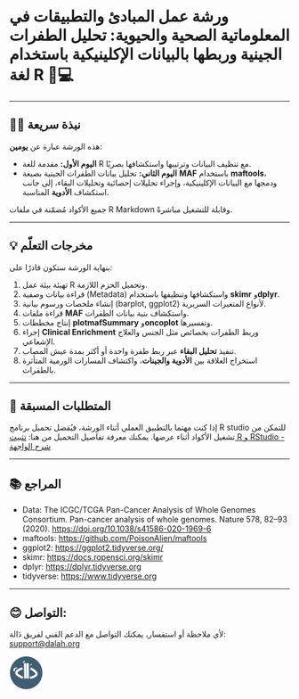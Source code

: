 # ورشة عمل المبادئ والتطبيقات في المعلوماتية الصحية والحيوية: تحليل الطفرات الجينية وربطها بالبيانات الإكلينيكية باستخدام لغة R 🧬💻
---

## ✍🏻 نبذة سريعة
هذه الورشة عبارة عن **يومين**:

- **اليوم الأول:** مقدمة للغة R مع تنظيف البيانات وترتيبها واستكشافها بصريًا.
- **اليوم الثاني:** تحليل بيانات الطفرات الجينية بصيغة **MAF** باستخدام **maftools**، ودمجها مع البيانات الإكلينيكية، وإجراء تحليلات إحصائية وتحليلات البقاء، إلى جانب استكشاف **الأدوية** المناسبة.

جميع الأكواد مُضمّنة في ملفات R Markdown وقابلة للتشغيل مباشرةً.

---
## 💡 مخرجات التعلّم
بنهاية الورشة ستكون قادرًا على:
1. تهيئة بيئة عمل R وتحميل الحزم اللازمة.
2. قراءة بيانات وصفية (Metadata) واستكشافها وتنظيفها باستخدام **skimr** و**dplyr**.
3. إنشاء ملخصات ورسوم بيانية (barplot, ggplot2) لأنواع المتغيرات السريرية.
4. قراءة ملفات **MAF** واستكشاف بنية بيانات الطفرات.
5. إنتاج مخططات **plotmafSummary** و**oncoplot** وتفسيرها.
6. إجراء **Clinical Enrichment** وربط الطفرات بخصائص مثل الجنس والعلاج الإشعاعي.
7. تنفيذ **تحليل البقاء** عبر ربط طفرة واحدة أو أكثر بمدة عيش المصاب.
8. استخراج العلاقة بين **الأدوية والجينات**، واكتشاف المسارات الورمية المتأثرة بالطفرات.
---

## 🚀 المتطلبات المسبقة
إذا كنت مهتما بالتطبيق العملي أثناء الورشة، فيُقضل تحميل برنامج R studio للتمكن من تشغيل الأكواد أثناء عرضها. يمكنك معرفة تفاصيل التحميل من هنا:
[تثبيت R و RStudio - شرح الواجهة](https://www.dalah.info/%D8%AF%D8%B1%D9%88%D8%B3/%D8%B3%D9%84%D8%B3%D8%A9-%D8%AA%D8%B9%D9%84%D9%85-%D9%84%D8%BA%D8%A9-r-%D8%A7%D9%84%D8%A8%D8%B1%D9%85%D8%AC%D9%8A%D8%A9/%D8%A7%D9%84%D8%AF%D8%B1%D8%B3-%D8%A7%D9%84%D8%AB%D8%A7%D9%86%D9%8A-%D8%AA%D8%AB%D8%A8%D9%8A%D8%AA-r-%D9%88-r-studio-%D8%B4%D8%B1%D8%AD-%D9%88%D8%A7%D8%AC%D9%87%D8%A9-rstudio)

---



## 📚 المراجع

- Data: The ICGC/TCGA Pan-Cancer Analysis of Whole Genomes Consortium. Pan-cancer analysis of whole genomes. Nature 578, 82–93 (2020). https://doi.org/10.1038/s41586-020-1969-6
- maftools: https://github.com/PoisonAlien/maftools
- ggplot2: https://ggplot2.tidyverse.org/
- skimr: https://docs.ropensci.org/skimr
- dplyr: https://dplyr.tidyverse.org
- tidyverse: https://www.tidyverse.org


---

  ## 😊 التواصل:
  لأي ملاحظة أو استفسار، يمكنك التواصل مع الدعم الفني لفريق دَالة: support@dalah.org

  <img src="sc/dallah_logo_circle.png" alt="logo" width="60" align="left" />

  
  
  





